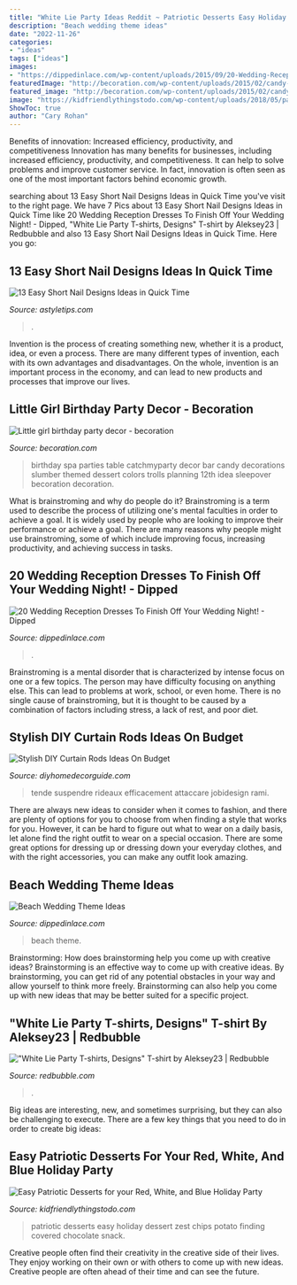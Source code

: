 ```yaml
---
title: "White Lie Party Ideas Reddit ~ Patriotic Desserts Easy Holiday Dessert Zest Chips Potato Finding Covered Chocolate Snack"
description: "Beach wedding theme ideas"
date: "2022-11-26"
categories:
- "ideas"
tags: ["ideas"]
images:
- "https://dippedinlace.com/wp-content/uploads/2015/09/20-Wedding-Reception-Dresses-To-Finish-Off-Your-Wedding-Night-11.jpg"
featuredImage: "http://becoration.com/wp-content/uploads/2015/02/candy-bar-3.jpg"
featured_image: "http://becoration.com/wp-content/uploads/2015/02/candy-bar-3.jpg"
image: "https://kidfriendlythingstodo.com/wp-content/uploads/2018/05/patriotic-dess-1.jpg"
ShowToc: true
author: "Cary Rohan"
---
```



Benefits of innovation: Increased efficiency, productivity, and competitiveness
Innovation has many benefits for businesses, including increased efficiency, productivity, and competitiveness. It can help to solve problems and improve customer service. In fact, innovation is often seen as one of the most important factors behind economic growth.

	

		
searching about 13 Easy Short Nail Designs Ideas in Quick Time you've visit to the right page. We have 7 Pics about 13 Easy Short Nail Designs Ideas in Quick Time like 20 Wedding Reception Dresses To Finish Off Your Wedding Night! - Dipped, &quot;White Lie Party T-shirts, Designs&quot; T-shirt by Aleksey23 | Redbubble and also 13 Easy Short Nail Designs Ideas in Quick Time. Here you go:
		
    
## 13 Easy Short Nail Designs Ideas In Quick Time

<img loading=lazy src="https://astyletips.com/wp-content/uploads/2017/03/Nail-Designs-For-Short-Nails-2017-2018.jpg?is-pending-load=1" onerror="this.onerror=null;this.src='https://tse1.mm.bing.net/th?id=OIP.F46sqNfmCA7EeDv7vDDKaAHaEN&amp;pid=15.1';" alt="13 Easy Short Nail Designs Ideas in Quick Time">

_Source: astyletips.com_

>. 

	

Invention is the process of creating something new, whether it is a product, idea, or even a process. There are many different types of invention, each with its own advantages and disadvantages. On the whole, invention is an important process in the economy, and can lead to new products and processes that improve our lives.

    
## Little Girl Birthday Party Decor - Becoration

<img loading=lazy src="http://becoration.com/wp-content/uploads/2015/02/candy-bar-3.jpg" onerror="this.onerror=null;this.src='https://tse4.mm.bing.net/th?id=OIP.tJqLQXRLjTLMskAiPszTcAHaLK&amp;pid=15.1';" alt="Little girl birthday party decor - becoration">

_Source: becoration.com_

>birthday spa parties table catchmyparty decor bar candy decorations slumber themed dessert colors trolls planning 12th idea sleepover becoration decoration. 

	

What is brainstroming and why do people do it?
Brainstroming is a term used to describe the process of utilizing one's mental faculties in order to achieve a goal. It is widely used by people who are looking to improve their performance or achieve a goal. There are many reasons why people might use brainstroming, some of which include improving focus, increasing productivity, and achieving success in tasks.

    
## 20 Wedding Reception Dresses To Finish Off Your Wedding Night! - Dipped

<img loading=lazy src="https://dippedinlace.com/wp-content/uploads/2015/09/20-Wedding-Reception-Dresses-To-Finish-Off-Your-Wedding-Night-11.jpg" onerror="this.onerror=null;this.src='https://tse2.mm.bing.net/th?id=OIP.Ltkt1PnvBYRlMCZRCfGpOAHaMV&amp;pid=15.1';" alt="20 Wedding Reception Dresses To Finish Off Your Wedding Night! - Dipped">

_Source: dippedinlace.com_

>. 

	

Brainstroming is a mental disorder that is characterized by intense focus on one or a few topics. The person may have difficulty focusing on anything else. This can lead to problems at work, school, or even home. There is no single cause of brainstroming, but it is thought to be caused by a combination of factors including stress, a lack of rest, and poor diet.

    
## Stylish DIY Curtain Rods Ideas On Budget

<img loading=lazy src="https://diyhomedecorguide.com/wp-content/uploads/2014/12/Branch-Curtain-Rod-with-Twigs.jpg" onerror="this.onerror=null;this.src='https://tse3.mm.bing.net/th?id=OIP.daEfPlywVMDqSznjQSwGzQHaFj&amp;pid=15.1';" alt="Stylish DIY Curtain Rods Ideas On Budget">

_Source: diyhomedecorguide.com_

>tende suspendre rideaux efficacement attaccare jobidesign rami. 

	

There are always new ideas to consider when it comes to fashion, and there are plenty of options for you to choose from when finding a style that works for you. However, it can be hard to figure out what to wear on a daily basis, let alone find the right outfit to wear on a special occasion. There are some great options for dressing up or dressing down your everyday clothes, and with the right accessories, you can make any outfit look amazing.

    
## Beach Wedding Theme Ideas

<img loading=lazy src="http://dippedinlace.com/wp-content/uploads/2015/01/Beach-Wedding-Theme-Ideas-18.jpg" onerror="this.onerror=null;this.src='https://tse2.mm.bing.net/th?id=OIP.AEHC8LR5nTe9fF8RwUnT8gHaLF&amp;pid=15.1';" alt="Beach Wedding Theme Ideas">

_Source: dippedinlace.com_

>beach theme. 

	

Brainstorming: How does brainstorming help you come up with creative ideas?
Brainstorming is an effective way to come up with creative ideas. By brainstorming, you can get rid of any potential obstacles in your way and allow yourself to think more freely. Brainstorming can also help you come up with new ideas that may be better suited for a specific project.

    
## &quot;White Lie Party T-shirts, Designs&quot; T-shirt By Aleksey23 | Redbubble

<img loading=lazy src="https://ih1.redbubble.net/image.1638391886.8728/ssrco,classic_tee,mens,fafafa:ca443f4786,front_alt,square_product,600x600.jpg" onerror="this.onerror=null;this.src='https://tse3.mm.bing.net/th?id=OIP.7x_gItknCWTUuD6oaImPiAHaHZ&amp;pid=15.1';" alt="&quot;White Lie Party T-shirts, Designs&quot; T-shirt by Aleksey23 | Redbubble">

_Source: redbubble.com_

>. 

	

Big ideas are interesting, new, and sometimes surprising, but they can also be challenging to execute. There are a few key things that you need to do in order to create big ideas:

    
## Easy Patriotic Desserts For Your Red, White, And Blue Holiday Party

<img loading=lazy src="https://kidfriendlythingstodo.com/wp-content/uploads/2018/05/patriotic-dess-1.jpg" onerror="this.onerror=null;this.src='https://tse2.mm.bing.net/th?id=OIP.bQLx2qUJwx_57cVRwhoMswHaKr&amp;pid=15.1';" alt="Easy Patriotic Desserts for your Red, White, and Blue Holiday Party">

_Source: kidfriendlythingstodo.com_

>patriotic desserts easy holiday dessert zest chips potato finding covered chocolate snack. 

	

Creative people often find their creativity in the creative side of their lives. They enjoy working on their own or with others to come up with new ideas. Creative people are often ahead of their time and can see the future.

